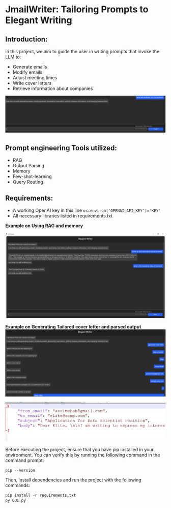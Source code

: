 # JmailWriter: Tailoring Prompts to Elegant Writing

## Introduction:

in this project, we aim to guide the user in writing prompts that invoke the LLM to:

- Generate emails
- Modify emails
- Adjust meeting times
- Write cover letters
- Retrieve information about companies

![image](images/tasks.JPG)

## Prompt engineering Tools utilized:

- RAG
- Output Parsing
- Memory
- Few-shot-learning
- Query Routing

## Requirements:

- A working OpenAI key in this line ` os.environ['OPENAI_API_KEY']='KEY' `
- All necessary libraries listed in requirements.txt

**Example on Using RAG and memory**

![image](images/Rag.JPG)

**Example on Generating Tailored cover letter and parsed output**
![image](images/coverletter.JPG)


![image](images/outputparsing.JPG)


Before executing the project, ensure that you have pip installed in your environment. You can verify this by running the following command in the command prompt:

	pip --version

Then, install dependencies and run the project with the following commands:

```
pip install -r requirements.txt
py GUI.py
```